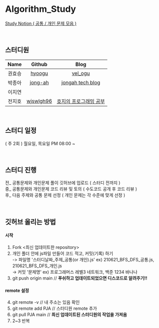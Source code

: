 # Algorithm_Study

[Study Notion ( 공통 / 개인 문제 모음 )](https://www.notion.so/5ec04b22917e42d8a57560c553f3e1c0?v=a3588295629e46c3af3d504036a5d847, "Notion Link") 

<br/>

## 스터디원 

|Name|Github|Blog|
|:---:|:---:|:---:|
|권효승|[hyoogu](https://github.com/hyoogu, "Github Link")|[vel_ogu](https://velog.io/@idhyo0o, "Blog Link")|
|박종아|[jong-ah](https://github.com/jong-ah, "Github Link")|[jongah tech blog](https://medium.com/jongah-tech-blog, "Blog Link")|
|이지연|||
|전지호|[wjswlgh96](https://github.com/wjswlgh96, "Github Link")|[호지의 프로그래밍 공부](https://wjswlgh96.tistory.com/, "Blog Link")|

<br/>

## 스터디 일정

( 주 2회 ) 월요일, 목요일 PM 08:00 ~

<br/>

## 스터디 진행

전_ 공통문제와 개인문제 풀이 깃허브에 업로드 ( 스터디 전까지 )   
중_ 공통문제와 개인문제 코드 리뷰 및 토의 ( 수도코드 공개 후 코드 리뷰 )   
후_ 다음 주제와 공통 문제 선정 ( 개인 문제는 각 수준에 맞게 선정 )   

<br/>

## 깃허브 올리는 방법

#### 시작
01. Fork <최신 업데이트한 repository>   
02. 개인 폴더 안에 js파일 만들어 코드 적고, 커밋(기록) 하기   
-> 파일명 '스터디날짜_주제_공통(or 개인).js' ex) 210621_BFS_DFS_공통.js, 210621_BFS_DFS_개인.js   
-> 커밋 '문제명' ex) 프로그래머스 레벨3 네트워크, 백준 1234 바나나   
03. git push origin main // **푸쉬하고 업데이트되었으면 디스코드로 알려주기!!**    

#### remote 설정
04. git remote -v // 내 주소는 있음 확인   
05. git remote add PJA <PJA remote repository> // 스터디원 remote 추가   
06. git pull PJA main // **최신 업데이트된 스터디원의 작업을 가져옴**   
07. 2~3 반복 
